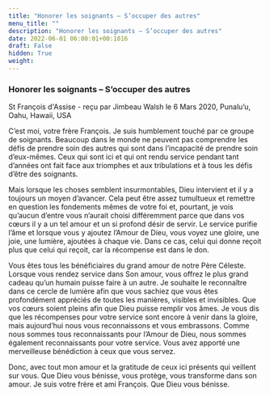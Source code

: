 ```yaml
---
title: "Honorer les soignants – S’occuper des autres"
menu_title: ""
description: "Honorer les soignants – S’occuper des autres"
date: 2022-06-01 06:00:01+00:1016
draft: False
hidden: True
weight:
---
```

### Honorer les soignants – S’occuper des autres

St François d'Assise - reçu par Jimbeau Walsh le 6 Mars 2020, Punalu’u, Oahu, Hawaii, USA

C’est moi, votre frère François. Je suis humblement touché par ce groupe de soignants. Beaucoup dans le monde ne peuvent pas comprendre les défis de prendre soin des autres qui sont dans l’incapacité de prendre soin d’eux-mêmes. Ceux qui sont ici et qui ont rendu service pendant tant d’années ont fait face aux triomphes et aux tribulations et à tous les défis d’être des soignants.

Mais lorsque les choses semblent insurmontables, Dieu intervient et il y a toujours un moyen d’avancer. Cela peut être assez tumultueux et remettre en question les fondements mêmes de votre foi et, pourtant, je vois qu’aucun d’entre vous n’aurait choisi différemment parce que dans vos cœurs il y a un tel amour et un si profond désir de servir. Le service purifie l’âme et lorsque vous y ajoutez l’Amour de Dieu, vous voyez une gloire, une joie, une lumière, ajoutées à chaque vie. Dans ce cas, celui qui donne reçoit plus que celui qui reçoit, car la récompense est dans le don.

Vous êtes tous les bénéficiaires du grand amour de notre Père Céleste. Lorsque vous rendez service dans Son amour, vous offrez le plus grand cadeau qu’un humain puisse faire à un autre. Je souhaite le reconnaître dans ce cercle de lumière afin que vous sachiez que vous êtes profondément appréciés de toutes les manières, visibles et invisibles. Que vos cœurs soient pleins afin que Dieu puisse remplir vos âmes. Je vous dis que les récompenses pour votre service sont encore à venir dans la gloire, mais aujourd’hui nous vous reconnaissons et vous embrassons. Comme nous sommes tous reconnaissants pour l’Amour de Dieu, nous sommes également reconnaissants pour votre service. Vous avez apporté une merveilleuse bénédiction à ceux que vous servez.

Donc, avec tout mon amour et la gratitude de ceux ici présents qui veillent sur vous. Que Dieu vous bénisse, vous protège, vous transforme dans son amour. Je suis votre frère et ami François. Que Dieu vous bénisse.
